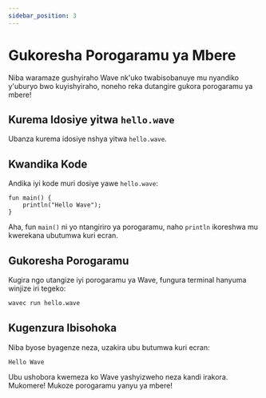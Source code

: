 ```yaml
---
sidebar_position: 3
---
```


# Gukoresha Porogaramu ya Mbere

Niba waramaze gushyiraho Wave nk'uko twabisobanuye mu nyandiko y'uburyo bwo kuyishyiraho, noneho reka dutangire gukora porogaramu ya mbere!

## Kurema Idosiye yitwa `hello.wave`
Ubanza kurema idosiye nshya yitwa `hello.wave`.

## Kwandika Kode
Andika iyi kode muri dosiye yawe `hello.wave`:

```wave
fun main() {
    println("Hello Wave");
}
```

Aha, fun `main()` ni yo ntangiriro ya porogaramu, naho `println` ikoreshwa mu kwerekana ubutumwa kuri ecran.

## Gukoresha Porogaramu
Kugira ngo utangize iyi porogaramu ya Wave, fungura terminal hanyuma winjize iri tegeko:

```bash
wavec run hello.wave
```

## Kugenzura Ibisohoka
Niba byose byagenze neza, uzakira ubu butumwa kuri ecran:

```
Hello Wave
```

Ubu ushobora kwemeza ko Wave yashyizweho neza kandi irakora. Mukomere! Mukoze porogaramu yanyu ya mbere!
